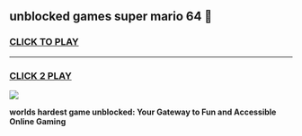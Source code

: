 
## unblocked games super mario 64 👋
<h3>
<a href="https://premium.freeplayer.one?title=unblocked_games_super_mario_64&ref=13F">CLICK TO PLAY</a></h3>
<hr>

<h3>
<a href="https://premium.freeplayer.one?title=unblocked_games_super_mario_64&ref=13F">CLICK 2 PLAY</a>
  
</h3>

<a href="https://premium.freeplayer.one?title=unblocked_games_super_mario_64&ref=12F/"><img src="https://clearcache.store/games.png"></a>


**worlds hardest game unblocked: Your Gateway to Fun and Accessible Online Gaming**
